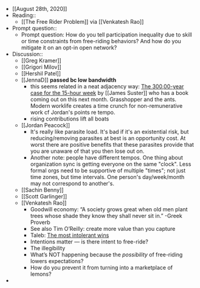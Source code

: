 - [[August 28th, 2020]]
- Reading::
    - [[The Free Rider Problem]] via [[Venkatesh Rao]]
- Prompt question:: 
    - Prompt question: How do you tell participation inequality due to skill or time constraints from free-riding behaviors? And how do you mitigate it on an opt-in open network?
- Discussion::
    - [[Greg Kramer]]
    - [[Grigori Milov]]
    - [[Hershil Patel]]
    - [[JennaD]] __passed bc low bandwidth__
        - this seems related in a neat adjacency way: [The 300,00-year case for the 15-hour week](https://www.ft.com/content/8dd71dc3-4566-48e0-a1d9-3e8bd2b3f60f) by [[James Suster]] who has a book coming out on this next month. Grasshopper and the ants. Modern worklife creates a time crunch for non-remunerative work cf Jordan's points re tempo. 
        - rising contributions lift all boats
    - [[Jordan Peacock]]
        - It's really like parasite load. It's bad if it's an existential risk, but reducing/removing parasites at best is an opportunity cost. At worst there are positive benefits that these parasites provide that you are unaware of that you then lose out on.
        - Another note: people have different tempos. One thing about organization sync is getting everyone on the same "clock". Less formal orgs need to be supportive of multiple "times"; not just time zones, but time intervals. One person's day/week/month may not correspond to another's.
    - [[Sachin Benny]]
    - [[Scott Garlinger]]
    - [[Venkatesh Rao]]
        - Goodwill economy: “A society grows great when old men plant trees whose shade they know they shall never sit in.” -Greek Proverb
        - See also Tim O’Reilly: create more value than you capture
        - Taleb: [The most intolerant wins](https://medium.com/incerto/the-most-intolerant-wins-the-dictatorship-of-the-small-minority-3f1f83ce4e15)
        - Intentions matter — is there intent to free-ride?
        - The illegibility
        - What’s NOT happening because the *possibility* of free-riding lowers expectations?
        - How do you prevent it from turning into a marketplace of lemons?
- 
